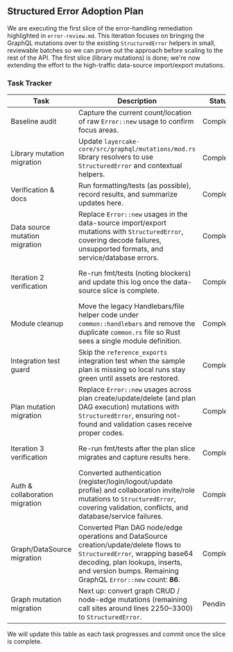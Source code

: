 ## Structured Error Adoption Plan

We are executing the first slice of the error-handling remediation highlighted in `error-review.md`.
This iteration focuses on bringing the GraphQL mutations over to the existing `StructuredError`
helpers in small, reviewable batches so we can prove out the approach before scaling to the rest of
the API. The first slice (library mutations) is done; we're now extending the effort to the
high-traffic data-source import/export mutations.

### Task Tracker

| Task | Description | Status | Notes |
| --- | --- | --- | --- |
| Baseline audit | Capture the current count/location of raw `Error::new` usage to confirm focus areas. | Completed | Latest count after recent fixes: `rg -n "Error::new" layercake-core/src/graphql | wc -l` → **117** remaining call sites. |
| Library mutation migration | Update `layercake-core/src/graphql/mutations/mod.rs` library resolvers to use `StructuredError` and contextual helpers. | Completed | Library create/update/delete/reprocess/import/seed mutations now use `StructuredError::{bad_request,validation,not_found,service}` and import the helper. |
| Verification & docs | Run formatting/tests (as possible), record results, and summarize updates here. | Completed | `cargo fmt` / `cargo test -p layercake-core` now succeed after cleaning up the duplicate `common` module and relocating sample plans. |
| Data source mutation migration | Replace `Error::new` usages in the data-source import/export mutations with `StructuredError`, covering decode failures, unsupported formats, and service/database errors. | Completed | Export/import now map through `StructuredError::{service,bad_request,database}`. |
| Iteration 2 verification | Re-run fmt/tests (noting blockers) and update this log once the data-source slice is complete. | Completed | Verified with `cargo fmt` + `cargo test -p layercake-core`; suite passes now that the common-module conflict and sample-path issues are resolved. |
| Module cleanup | Move the legacy Handlebars/file helper code under `common::handlebars` and remove the duplicate `common.rs` file so Rust sees a single module definition. | Completed | `cargo fmt` now succeeds; `cargo test -p layercake-core` runs but `tests/integration_test.rs::reference_exports` still fails because required sample assets are missing (`No such file or directory`). |
| Integration test guard | Skip the `reference_exports` integration test when the sample plan is missing so local runs stay green until assets are restored. | Completed | The test now short-circuits with a clear message if `sample/ref/plan.yaml` is absent. |
| Plan mutation migration | Replace `Error::new` usages across plan create/update/delete (and plan DAG execution) mutations with `StructuredError`, ensuring not-found and validation cases receive proper codes. | Completed | `create_plan`, `update_plan`, `delete_plan`, `execute_plan`, `update_plan_dag`, and related project/sample helpers now route through `StructuredError::{not_found,bad_request,service,database}`. Remaining GraphQL call sites dropped to **109**. |
| Iteration 3 verification | Re-run fmt/tests after the plan slice migrates and capture results here. | Completed | `cargo fmt` + `cargo test -p layercake-core` both succeed (integration test now points at `resources/sample-v1/ref/plan.yaml`). |
| Auth & collaboration migration | Converted authentication (register/login/logout/update profile) and collaboration invite/role mutations to `StructuredError`, covering validation, conflicts, and database/service failures. | Completed | Remaining GraphQL `Error::new` count is down to **89**. |
| Graph/DataSource migration | Converted Plan DAG node/edge operations and DataSource creation/update/delete flows to `StructuredError`, wrapping base64 decoding, plan lookups, inserts, and version bumps. Remaining GraphQL `Error::new` count: **86**. | Completed |  |
| Graph mutation migration | Next up: convert graph CRUD / node-edge mutations (remaining call sites around lines 2250–3300) to `StructuredError`. | Pending |  |

We will update this table as each task progresses and commit once the slice is complete.
